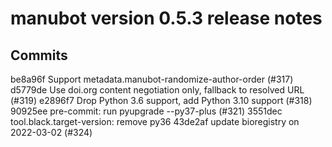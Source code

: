 manubot version 0.5.3 release notes
===================================

Commits
-------

be8a96f Support metadata.manubot-randomize-author-order (#317)
d5779de Use doi.org content negotiation only, fallback to resolved URL (#319)
e2896f7 Drop Python 3.6 support, add Python 3.10 support (#318)
90925ee pre-commit: run pyupgrade --py37-plus (#321)
3551dec tool.black.target-version: remove py36
43de2af update bioregistry on 2022-03-02 (#324)
